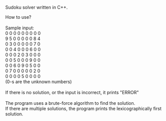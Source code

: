 Sudoku solver written in C++.<br/>

How to use?<br/>
<br/>
Sample input:<br/>
0 0 0 0 0 0 0 0 0<br/>
9 5 0 0 0 0 0 8 4<br/>
0 3 0 0 0 0 0 7 0<br/>
0 0 4 0 0 0 6 0 0<br/>
0 0 0 2 0 3 0 0 0<br/>
0 0 5 0 0 0 9 0 0<br/>
0 0 6 0 9 0 5 0 0<br/>
0 7 0 0 0 0 0 2 0<br/>
0 0 0 0 5 0 0 0 0<br/>
(0-s are the unknown numbers)<br/>
<br/>
If there is no solution, or the input is incorrect, it prints "ERROR"<br/>
<br/>
The program uses a brute-force algorithm to find the solution.<br/>
If there are multiple solutions, the program prints the lexicographically first solution.<br/>
